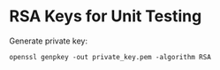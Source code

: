 # RSA Keys for Unit Testing

Generate private key:

    openssl genpkey -out private_key.pem -algorithm RSA
